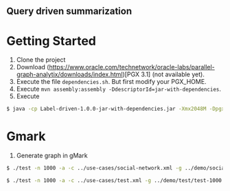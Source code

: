 ## Query driven summarization

# Getting Started

1. Clone the project
2. Download (https://www.oracle.com/technetwork/oracle-labs/parallel-graph-analytix/downloads/index.html)[PGX 3.1] (not available yet).
3. Execute the file `dependencies.sh`. But first modify your PGX_HOME.
4. Execute `mvn assembly:assembly -DdescriptorId=jar-with-dependencies`.
5. Execute

```bash
$ java -cp Label-driven-1.0.0-jar-with-dependencies.jar -Xmx2048M -Dpgx.max_off_heap_size=1024000 -XX:-UseGCOverheadLimit -Dlog4j.debug -Dlog4j.configurationFile=~/label-driven-summarization/src/main/resources/log4j.properties label.driven.summarization.Main "~/graphcon/query-driven-summarization/src/main/resources/summaries/1000_social_network_none_attribut" 
```


# Gmark

1. Generate graph in gMark

```bash
$ ./test -n 1000 -a -c ../use-cases/social-network.xml -g ../demo/social/social-1000 -w ../demo/social/social-workload-1000.xml -r ../demo/social/

$ ./test -n 1000 -a -c ../use-cases/test.xml -g ../demo/test/test-1000 -w ../demo/test/test-workload-1000.xml -r ../demo/test/

```
